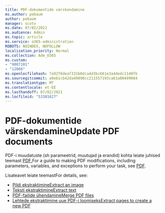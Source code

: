 ```yaml
---
title: PDF-dokumentide värskendamine
ms.author: pebaum
author: pebaum
manager: scotv
ms.date: 07/02/2021
ms.audience: Admin
ms.topic: article
ms.service: o365-administration
ROBOTS: NOINDEX, NOFOLLOW
localization_priority: Normal
ms.collection: Adm_O365
ms.custom:
- "9007101"
- "12066"
ms.openlocfilehash: 7a92f8deaf331b0dca4d3bc661e3a4dedc1140fb
ms.sourcegitcommit: a9eb1cb42da49898cc211557193ca61a00499084
ms.translationtype: MT
ms.contentlocale: et-EE
ms.lasthandoff: 07/02/2021
ms.locfileid: "53381627"
---
```

# <a name="update-pdf-documents"></a><span data-ttu-id="d6a94-102">PDF-dokumentide värskendamine</span><span class="sxs-lookup"><span data-stu-id="d6a94-102">Update PDF documents</span></span>

<span data-ttu-id="d6a94-103">PDF-i muudatuste (sh parameetrid, muutujad ja erandid) kohta leiate juhised teemast [PDF.](/power-automate/desktop-flows/actions-reference/pdf)</span><span class="sxs-lookup"><span data-stu-id="d6a94-103">For a guide to making PDF modifications, including parameters, variables, and exceptions to perform your task, see [PDF](/power-automate/desktop-flows/actions-reference/pdf).</span></span>

<span data-ttu-id="d6a94-104">Lisateavet leiate teemast</span><span class="sxs-lookup"><span data-stu-id="d6a94-104">For details, see:</span></span>

- [<span data-ttu-id="d6a94-105">Pildi ekstraktimine</span><span class="sxs-lookup"><span data-stu-id="d6a94-105">Extract an image</span></span>](/power-automate/desktop-flows/actions-reference/pdf#pdf-actions)
- [<span data-ttu-id="d6a94-106">Teksti ekstraktimine</span><span class="sxs-lookup"><span data-stu-id="d6a94-106">Extract text</span></span>](/power-automate/desktop-flows/actions-reference/pdf#extracttextfrompdfaction)
- [<span data-ttu-id="d6a94-107">PDF-failide ühendamine</span><span class="sxs-lookup"><span data-stu-id="d6a94-107">Merge PDF files</span></span>](/power-automate/desktop-flows/actions-reference/pdf#mergefiles)
- [<span data-ttu-id="d6a94-108">Lehtede ekstraktimine uue PDF-i loomiseks</span><span class="sxs-lookup"><span data-stu-id="d6a94-108">Extract pages to create a new PDF</span></span>](/power-automate/desktop-flows/actions-reference/pdf#extractpages)
